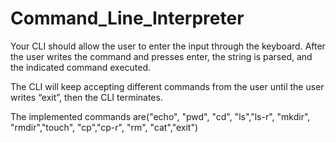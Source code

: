 # Command_Line_Interpreter

Your CLI should allow the user to enter the input through the keyboard. After the user writes the command and presses enter, the string is parsed, and the indicated command executed. 

The CLI will keep accepting different commands from the user until the user writes 
“exit”, then the CLI terminates.

The implemented commands are("echo", "pwd", "cd", "ls","ls-r", "mkdir", "rmdir","touch", "cp","cp-r", "rm", "cat","exit")

